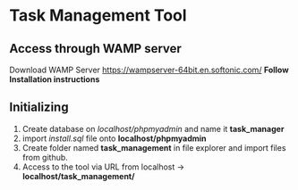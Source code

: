 # Task Management Tool
## Access through WAMP server
Download WAMP Server 
https://wampserver-64bit.en.softonic.com/
 **Follow Installation instructions**
 
## Initializing 
1. Create database on *localhost/phpmyadmin* and name it **task_manager**
2. import *install.sql* file onto **localhost/phpmyadmin**
3. Create folder named **task_management** in file explorer and import files from github.
4. Access to the tool via URL from localhost -> **localhost/task_management/**




 
